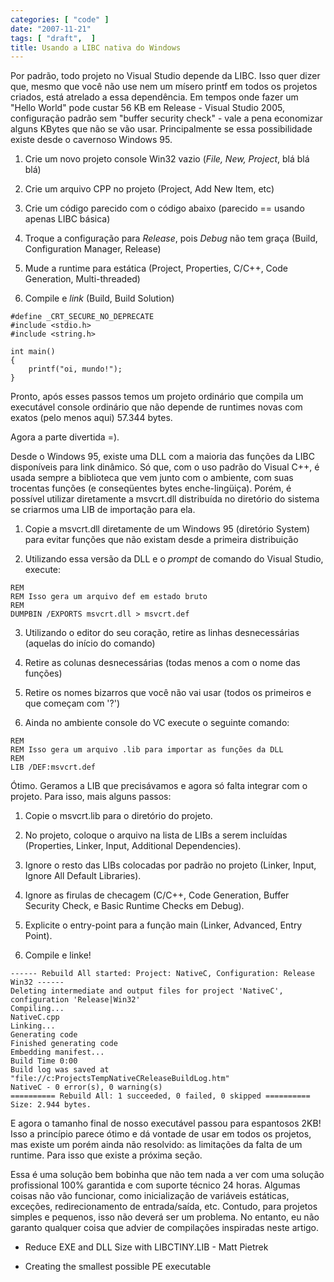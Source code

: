 ```yaml
---
categories: [ "code" ]
date: "2007-11-21"
tags: [ "draft",  ]
title: Usando a LIBC nativa do Windows
---
```

Por padrão, todo projeto no Visual Studio depende da LIBC. Isso quer dizer que, mesmo que você não use nem um mísero printf em todos os projetos criados, está atrelado a essa dependência. Em tempos onde fazer um "Hello World" pode custar 56 KB em Release - Visual Studio 2005, configuração padrão sem "buffer security check" - vale a pena economizar alguns KBytes que não se vão usar. Principalmente se essa possibilidade existe desde o cavernoso Windows 95.


    
  1. Crie um novo projeto console Win32 vazio (_File, New, Project_, blá blá blá)

    
  2. Crie um arquivo CPP no projeto (Project, Add New Item, etc)

    
  3. Crie um código parecido com o código abaixo (parecido == usando apenas LIBC básica)

    
  4. Troque a configuração para _Release_, pois _Debug_ não tem graça (Build, Configuration Manager, Release)

    
  5. Mude a runtime para estática (Project, Properties, C/C++, Code Generation, Multi-threaded)

    
  6. Compile e _link_ (Build, Build Solution)

    #define _CRT_SECURE_NO_DEPRECATE
    #include <stdio.h>
    #include <string.h>
    
    int main()
    {
    	printf("oi, mundo!");
    } 
    

Pronto, após esses passos temos um projeto ordinário que compila um executável console ordinário que não depende de runtimes novas com exatos (pelo menos aqui) 57.344 bytes.

Agora a parte divertida =).


Desde o Windows 95, existe uma DLL com a maioria das funções da LIBC disponíveis para link dinâmico. Só que, com o uso padrão do Visual C++, é usada sempre a biblioteca que vem junto com o ambiente, com suas trocentas funções (e conseqüentes bytes enche-lingüiça). Porém, é possível utilizar diretamente a msvcrt.dll distribuída no diretório do sistema se criarmos uma LIB de importação para ela.

    
  1. Copie a msvcrt.dll diretamente de um Windows 95 (diretório System) para evitar funções que não existam desde a primeira distribuição

    
  2. Utilizando essa versão da DLL e o _prompt_ de comando do Visual Studio, execute:

    
    REM
    REM Isso gera um arquivo def em estado bruto
    REM
    DUMPBIN /EXPORTS msvcrt.dll > msvcrt.def

    
  3. Utilizando o editor do seu coração, retire as linhas desnecessárias (aquelas do início do comando)

    
  4. Retire as colunas desnecessárias (todas menos a com o nome das funções)

    
  5. Retire os nomes bizarros que você não vai usar (todos os primeiros e que começam com '?')

    
  6. Ainda no ambiente console do VC execute o seguinte comando:

    
    REM
    REM Isso gera um arquivo .lib para importar as funções da DLL
    REM
    LIB /DEF:msvcrt.def


Ótimo. Geramos a LIB que precisávamos e agora só falta integrar com o projeto. Para isso, mais alguns passos:

    
  1. Copie o msvcrt.lib para o diretório do projeto.

    
  2. No projeto, coloque o arquivo na lista de LIBs a serem incluídas (Properties, Linker, Input, Additional Dependencies).

    
  3. Ignore o resto das LIBs colocadas por padrão no projeto (Linker, Input, Ignore All Default Libraries).

    
  4. Ignore as firulas de checagem (C/C++, Code Generation, Buffer Security Check, e Basic Runtime Checks em Debug).

    
  5. Explicite o entry-point para a função main (Linker, Advanced, Entry Point).

    
  6. Compile e linke!

    
    ------ Rebuild All started: Project: NativeC, Configuration: Release Win32 ------
    Deleting intermediate and output files for project 'NativeC', configuration 'Release|Win32'
    Compiling...
    NativeC.cpp
    Linking...
    Generating code
    Finished generating code
    Embedding manifest...
    Build Time 0:00
    Build log was saved at "file://c:ProjectsTempNativeCReleaseBuildLog.htm"
    NativeC - 0 error(s), 0 warning(s)
    ========== Rebuild All: 1 succeeded, 0 failed, 0 skipped ==========
    Size: 2.944 bytes.

E agora o tamanho final de nosso executável passou para espantosos 2KB! Isso a princípio parece ótimo e dá vontade de usar em todos os projetos, mas existe um porém ainda não resolvido: as limitações da falta de um runtime. Para isso que existe a próxima seção.


Essa é uma solução bem bobinha que não tem nada a ver com uma solução profissional 100% garantida e com suporte técnico 24 horas. Algumas coisas não vão funcionar, como inicialização de variáveis estáticas, exceções, redirecionamento de entrada/saída, etc. Contudo, para projetos simples e pequenos, isso não deverá ser um problema. No entanto, eu não garanto qualquer coisa que advier de compilações inspiradas neste artigo. 


    
  * Reduce EXE and DLL Size with LIBCTINY.LIB - Matt Pietrek

    
  * Creating the smallest possible PE executable

